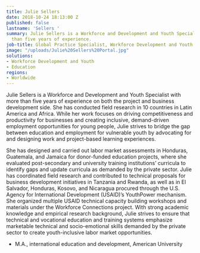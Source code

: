 ```yaml
---
title: Julie Sellers
date: 2018-10-24 18:13:00 Z
published: false
lastname: 'Sellers '
summary: Julie Sellers is a Workforce and Development and Youth Specialist with more
  than five years of experience.
job-title: Global Practice Specialist, Workforce Development and Youth
image: "/uploads/Julie%20Sellers%20Portal.jpg"
solutions:
- Workforce Development and Youth
- Education
regions:
- Worldwide
---
```


Julie Sellers is a Workforce and Development and Youth Specialist with more than five years of experience on both the project and business development side. She has conducted field research in 10 countries in Latin America and Africa. While her work focuses on driving competitiveness and productivity for businesses and creating inclusive, demand-driven employment opportunities for young people, Julie strives to bridge the gap between education and employment for vulnerable youth by advocating for and designing work and project-based learning experiences. 

She has designed and carried out labor market assessments in Honduras, Guatemala, and Jamaica for donor-funded education projects, where she evaluated post-secondary and university training institutions’ curricula to identify gaps and update curricula as demanded by the private sector. Julie has coordinated field research and contributed to technical proposals for business development initiatives in Tanzania and Rwanda, as well as in El Salvador, Honduras, Kosovo, and Nicaragua procured through the U.S. Agency for International Development (USAID)’s YouthPower mechanism. She organized multiple USAID technical capacity building workshops and materials under the Workforce Connections project. With strong academic knowledge and empirical research background, Julie strives to ensure that technical and vocational education and training systems emphasize marketable technical and socio-emotional skills demanded by the private sector to create youth-inclusive labor market opportunities.

* M.A., international education and development, American University